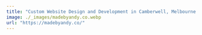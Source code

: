 ```yaml
---
title: "Custom Website Design and Development in Camberwell, Melbourne | Made by Andy"
image: ./_images/madebyandy.co.webp
url: "https://madebyandy.co/"
---
```

